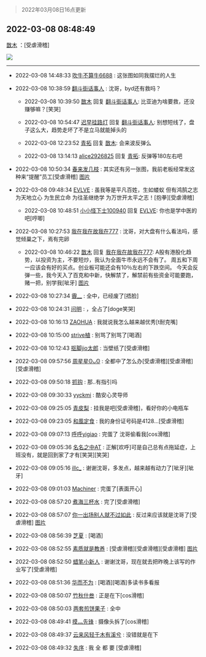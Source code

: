> 2022年03月08日16点更新
<link rel="stylesheet" href="https://cdn.jsdelivr.net/gh/taotie6/sampleJSON@main/css/photo_show.css">
<meta name="referrer" content="no-referrer" />


 ## 2022-03-08 08:48:49 

 [㪚木](https://www.coolapk.com/feed/34084611?shareKey=MmExNTkxMzRlZGMxNjIyNmI4Mjg~) ：[受虐滑稽] 

<div class="album">
<img class="img-item" src="http://image.coolapk.com/feed/2022/0308/08/1081091_8225c736_0528_3528_802@504x748.jpeg" />
</div>

 ------- 

- 2022-03-08 14:48:33 [吹牛不算牛6688](uid=3776015) : 这张图如同我摆烂的人生 

- 2022-03-08 10:38:59 [翻斗街话事人](uid=3028129) : 沈哥，byd还有救吗？ 

    - 2022-03-08 10:39:50 [㪚木](uid=1081091) 回复 [翻斗街话事人](uid=3028129): 比亚迪为啥要救，还没赚够嘛？[笑哭] 

    - 2022-03-08 10:54:47 [迟早挂路灯](uid=874366) 回复 [翻斗街话事人](uid=3028129): 别想短线了，盘子这么大，趋势走坏了不是立马就能掉头的 

    - 2022-03-08 12:23:52 [青拓](uid=1255788) 回复 [㪚木](uid=1081091): 会来波反弹么 

    - 2022-03-08 13:14:13 [alice2926825](uid=1064232) 回复 [青拓](uid=1255788): 反弹等180左右吧 

- 2022-03-08 10:50:34 [春来发几枝](uid=1221902) : 其实还有另一张图，我前老板经常发这种来“提醒”员工[受虐滑稽] [图片](http://image.coolapk.com/feed/2022/0308/10/1221902_c565a767_7833_1981_796@1080x1447.png)

- 2022-03-08 09:48:34 [EVLVE](uid=624501) : 虽我等是平凡百姓，生如蝼蚁 但有鸿鹄之志 为天地立心 为生民立命 为往圣继绝学 为万世开太平之志！[抱拳][受虐滑稽] 

    - 2022-03-08 10:48:51 [小小怪下士100940](uid=19067463) 回复 [EVLVE](uid=624501): 你也是学中医的吧[哼唧] 

- 2022-03-08 10:27:53 [我在我在故我在777](uid=2728082) : 沈哥，对大盘有什么看法吗，感觉倾巢之下，焉有完卵 

    - 2022-03-08 10:46:22 [㪚木](uid=1081091) 回复 [我在我在故我在777](uid=2728082): A股有港股化趋势，以投资为主，不要短炒，我认为全面牛市永远不会有了。
周五和下周一应该会有好的买点。创业板可能还会有10％左右的下跌空间。
今天会反弹一些，我今天入了百克和中新，快解禁了，解禁前有些资金可能要跑，赌一把，别学我[呲牙] [图片](http://image.coolapk.com/feed/2019/0507/23/1081091_4510_532@400x225.gif)

- 2022-03-08 10:27:34 [霽__](uid=2393793) : 全中，已经废了[捂脸] 

- 2022-03-08 10:24:31 [问明](uid=2554027) : ，全占了[doge笑哭] 

- 2022-03-08 10:16:13 [ZAOHUA](uid=1930793) : 我就说我怎么越来越优秀[t耐克嘴] 

- 2022-03-08 10:15:00 [strive植](uid=1468928) : 别骂了别骂了[喝酒] 

- 2022-03-08 10:12:43 [抠脚jio太郎](uid=3743725) : 当壁纸了[受虐滑稽] 

- 2022-03-08 09:57:56 [周星星ʘᴗʘ](uid=1078199) : 全都中了怎么办[受虐滑稽][受虐滑稽][受虐滑稽] 

- 2022-03-08 09:50:18 [抓钩](uid=1286315) : 那..有指引吗 

- 2022-03-08 09:30:33 [yyckmi](uid=2884622) : 酷安心灵导师 

- 2022-03-08 09:25:05 [青皮梨](uid=1109281) : 挂我是吧[受虐滑稽]，看好你的小电瓶车 

- 2022-03-08 09:23:05 [和風定食](uid=2594002) : 我的身份证号码是4128...[受虐滑稽] 

- 2022-03-08 09:07:13 [呼呼yigiao](uid=3884903) : 完蛋了 沈哥偷看我[cos滑稽] 

- 2022-03-08 09:05:36 [名名之中AT](uid=520258) : 正解[欢呼]可是自己总有点拖延症，上班没有，就是回到家了才有[笑哭][笑哭] 

- 2022-03-08 09:05:16 [illc_](uid=3010182) : 谢谢沈哥，多发点，越来越有动力了[呲牙][呲牙] 

- 2022-03-08 09:01:03 [Machiner](uid=3114536) : 完蛋了[表面开心] 

- 2022-03-08 08:57:20 [煮海三杯水](uid=695018) : 完了[受虐滑稽] 

- 2022-03-08 08:57:07 [你一出场别人就不过如此](uid=2538561) : 反过来应该就是沈哥了[受虐滑稽] [图片](http://image.coolapk.com/feed/2021/0604/09/3142203_cc75c90b_1482_4911@300x300.gif)

- 2022-03-08 08:56:39 [芝夏](uid=3226904) : [喝酒] 

- 2022-03-08 08:52:55 [素质就是教养](uid=2192928) : [受虐滑稽][受虐滑稽][受虐滑稽] [图片](http://image.coolapk.com/feed/2022/0308/08/2192928_7d1add1b_0775_2791_673@1920x1080.jpeg)

- 2022-03-08 08:52:50 [蜡笔小新人](uid=4236945) : 谢谢沈哥，现在就去把昨晚上该写的作业写了[受虐滑稽] 

- 2022-03-08 08:51:36 [华而不为](uid=1212555) : [喝酒][喝酒]多读书多看报 

- 2022-03-08 08:50:07 [竹秋什叁](uid=2319428) : 正是在下[cos滑稽] 

- 2022-03-08 08:50:03 [两套煎饼果子](uid=810336) : 全中 

- 2022-03-08 08:49:41 [摸灬先锋](uid=1006954) : 摄像头拆了[cos滑稽] 

- 2022-03-08 08:49:37 [云来风轻于木有溪兮](uid=3045843) : 没错就是在下 

- 2022-03-08 08:49:32 [失序](uid=1009107) : 我 全 都 要 [受虐滑稽] 

